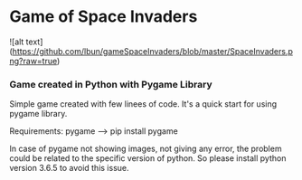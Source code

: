# Game of Space Invaders 

![alt text] (https://github.com/lbun/gameSpaceInvaders/blob/master/SpaceInvaders.png?raw=true)

### Game created in Python with Pygame Library

Simple game created with few linees of code. It's a quick start for using pygame library.

Requirements:
pygame --> pip install pygame

In case of pygame not showing images, not giving any error, the problem could be related to the specific version of python.
So please install python version 3.6.5 to avoid this issue.



